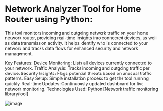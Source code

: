 <h1>
Network Analyzer Tool for Home Router using Python:</h1>

This tool monitors incoming and outgoing network traffic on your home network router, providing real-time insights into connected devices, as well as data transmission activity. It helps identify who is connected to your network and tracks data flows for enhanced security and network management.

Key Features:
Device Monitoring: Lists all devices currently connected to your network.
Traffic Analysis: Tracks incoming and outgoing traffic per device.
Security Insights: Flags potential threats based on unusual traffic patterns.
Easy Setup: Simple installation process to get the tool running quickly.
Real-time Updates: Continuously updated dashboard for live network monitoring.
Technologies Used:
Python
[Network traffic monitoring library/tool]

![image](https://github.com/user-attachments/assets/eff15cc1-e1d5-493b-9cc7-c8e7fd7d6fa0)


